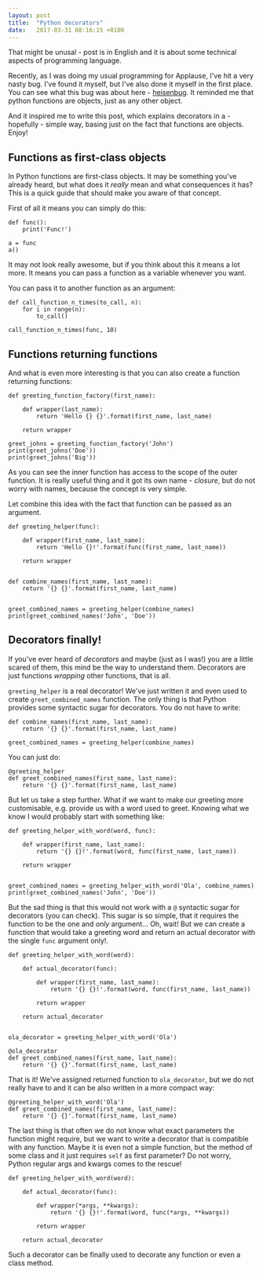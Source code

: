 ```yaml
---
layout: post
title:  "Python decorators"
date:   2017-03-31 08:16:15 +0100
---
```


That might be unusal - post is in English and it is about some technical aspects of programming language.

Recently, as I was doing my usual programming for Applause, I've hit a very nasty bug. I've found it myself, but I've also done it myself in the first place. 
You can see what this bug was about here - [heisenbug](https://gist.github.com/jasisz/485589e842bdfa7f4116c2f3591d05a4). It reminded me that python functions are objects, just as any other object.

And it inspired me to write this post, which explains decorators in a - hopefully - simple way, basing just on the fact that functions are objects. Enjoy!


Functions as first-class objects
--------------------------------

In Python functions are first-class objects. It may be something you've already heard, but what does it *really* mean and what consequences it has? This is a quick guide that should make you aware of that concept.

First of all it means you can simply do this:

    def func():
        print('Func!')
    
    a = func
    a()

It may not look really awesome, but if you think about this it means a lot more. It means you can pass a function as a variable whenever you want.

You can pass it to another function as an argument:

    def call_function_n_times(to_call, n):
        for i in range(n):
            to_call()
    
    call_function_n_times(func, 10)

Functions returning functions
-----------------------------

And what is even more interesting is that you can also create a function returning functions:

    def greeting_function_factory(first_name):
        
        def wrapper(last_name):
            return 'Hello {} {}'.format(first_name, last_name)
    
        return wrapper
    
    greet_johns = greeting_function_factory('John')
    print(greet_johns('Doe'))
    print(greet_johns('Big'))


As you can see the inner function has access to the scope of the outer function. It is really useful thing and it got its own name - _closure_, but do not worry with names, because the concept is very simple.

Let combine this idea with the fact that function can be passed as an argument.

    def greeting_helper(func):
    
        def wrapper(first_name, last_name):
            return 'Hello {}!'.format(func(first_name, last_name))
    
        return wrapper
    
    
    def combine_names(first_name, last_name):
        return '{} {}'.format(first_name, last_name)


    greet_combined_names = greeting_helper(combine_names)
    print(greet_combined_names('John', 'Doe'))


Decorators finally!
-------------------

If you've ever heard of *decorators* and maybe (just as I was!) you are a little scared of them, this mind be the way to understand them. Decorators are just functions _wrapping_ other functions, that is all.

`greeting_helper` is a real decorator! We've just written it and even used to create `greet_combined_names` function.
The only thing is that Python provides some syntactic sugar for decorators. You do not have to write:

    def combine_names(first_name, last_name):
        return '{} {}'.format(first_name, last_name)
    
    greet_combined_names = greeting_helper(combine_names)


You can just do:

    @greeting_helper
    def greet_combined_names(first_name, last_name):
        return '{} {}'.format(first_name, last_name)

But let us take a step further. What if we want to make our greeting more customisable, e.g. provide us with a word used to greet.
Knowing what we know I would probably start with something like:

    def greeting_helper_with_word(word, func):
    
        def wrapper(first_name, last_name):
            return '{} {}!'.format(word, func(first_name, last_name))
    
        return wrapper
    
    
    greet_combined_names = greeting_helper_with_word('Ola', combine_names)
    print(greet_combined_names('John', 'Doe'))

But the sad thing is that this would not work with a `@` syntactic sugar for decorators (you can check). This sugar is so simple, that it requires the function to be the one and *only* argument...
Oh, wait! But we can create a function that would take a greeting word and return an actual decorator with the single `func` argument only!.

    def greeting_helper_with_word(word):
    
        def actual_decorator(func):
    
            def wrapper(first_name, last_name):
                return '{} {}!'.format(word, func(first_name, last_name))
    
            return wrapper
    
        return actual_decorator


    ola_decorator = greeting_helper_with_word('Ola')
    
    @ola_decorator
    def greet_combined_names(first_name, last_name):
        return '{} {}'.format(first_name, last_name)


That is it! We've assigned returned function to `ola_decorator`, but we do not really have to and it can be also written in a more compact way:

    @greeting_helper_with_word('Ola')
    def greet_combined_names(first_name, last_name):
        return '{} {}'.format(first_name, last_name)

The last thing is that often we do not know what exact parameters the function might require, but we want to write a decorator that is compatible with any function. Maybe it is even not a simple function, but the method of some class and it just requires `self` as first parameter?
Do not worry, Python regular args and kwargs comes to the rescue!

    def greeting_helper_with_word(word):
    
        def actual_decorator(func):
    
            def wrapper(*args, **kwargs):
                return '{} {}!'.format(word, func(*args, **kwargs))
    
            return wrapper
    
        return actual_decorator

Such a decorator can be finally used to decorate any function or even a class method.